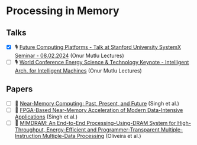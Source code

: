# Processing in Memory

## Talks

- [x] 🎙️ [Future Computing Platforms - Talk at Stanford University SystemX Seminar - 08.02.2024](https://www.youtube.com/watch?v=tQhn6Fpw5HU) (Onur Mutlu Lectures)
- [ ] 🎙️ [World Conference Energy Science & Technology Keynote - Intelligent Arch. for Intelligent Machines](https://www.youtube.com/watch?v=2OBdcw-ilQY&list=PL5Q2soXY2Zi8D_5MGV6EnXEJHnV2YFBJl&index=62) (Onur Mutlu Lectures)

## Papers

- [ ] 📄 [Near-Memory Computing: Past, Present, and Future](https://arxiv.org/pdf/1908.02640) (Singh et al.)
- [ ] 📄 [FPGA-Based Near-Memory Acceleration of Modern Data-Intensive Applications](https://arxiv.org/abs/2106.06433) (Singh et al.)
- [ ] 📄 [MIMDRAM: An End-to-End Processing-Using-DRAM System for High-Throughput, Energy-Efficient and Programmer-Transparent Multiple-Instruction Multiple-Data Processing](https://arxiv.org/pdf/2402.19080) (Oliveira et al.)
